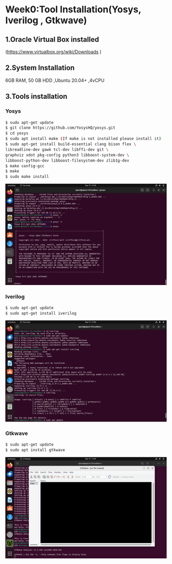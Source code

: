 # Week0:Tool Installation(Yosys, Iverilog , Gtkwave)

## 1.Oracle Virtual Box installed
  (https://www.virtualbox.org/wiki/Downloads )

## 2.System Installation
  6GB RAM, 50 GB HDD 
  ,Ubuntu 20.04+ 
  ,4vCPU

## 3.Tools installation 

### Yosys
```bash
$ sudo apt-get update 
$ git clone https://github.com/YosysHQ/yosys.git 
$ cd yosys 
$ sudo apt install make (If make is not installed please install it)  
$ sudo apt-get install build-essential clang bison flex \ 
libreadline-dev gawk tcl-dev libffi-dev git \ 
graphviz xdot pkg-config python3 libboost-system-dev \ 
libboost-python-dev libboost-filesystem-dev zlib1g-dev 
$ make config-gcc 
$ make  
$ sudo make install
```

![Alt text](IMAGES/yosys.png)

### Iverilog
```bash
$ sudo apt-get update
$ sudo apt-get install iverilog
```

![Alt text](IMAGES/iverilog.png)

### Gtkwave
```bash
$ sudo apt-get update
$ sudo apt install gtkwave
```

![Alt text](IMAGES/gtkwave.png)



